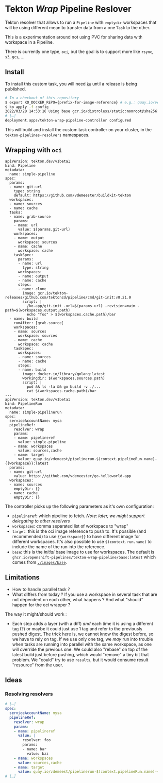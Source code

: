 # Tekton *Wrap* Pipeline Reslover

Tekton resolver that allows to run a `Pipeline` with `emptydir`
workspaces that will be using different mean to transfer data from a
one `Task` to the other.

This is a experimentation around not using PVC for sharing data with
workspace in a Pipeline.

There is currently one type, `oci`, but the goal is to support
more like `rsync`, `s3`, `gcs`, …

## Install

To install this custom task, you will need
[`ko`](https://github.com/google/ko) until a release is being
published.

```bash
# In a checkout of this repository
$ export KO_DOCKER_REPO={prefix-for-image-reference} # e.g.: quay.io/vdemeest
$ ko apply -f config
2022/03/28 14:53:16 Using base gcr.io/distroless/static:nonroot@sha256:2556293984c5738fc75208cce52cf0a4762c709cf38e4bf8def65a61992da0ad for github.com/openshift-pipelines/tekton-wrap-pipeline/cmd/controller
# […]
deployment.apps/tekton-wrap-pipeline-controller configured
```

This will build and install the custom task controller on your
cluster, in the `tekton-pipelines-resolvers` namespaces.

## Wrapping with `oci`

```
apiVersion: tekton.dev/v1beta1
kind: Pipeline
metadata:
  name: simple-pipeline
spec:
  params:
  - name: git-url
    type: string
    default: https://github.com/vdemeester/buildkit-tekton
  workspaces:
  - name: sources
  - name: cache
  tasks:
  - name: grab-source
    params:
    - name: url
      value: $(params.git-url)
    workspaces:
    - name: output
      workspace: sources
    - name: cache
      workspace: cache
    taskSpec:
      params:
      - name: url
        type: string
      workspaces:
      - name: output
      - name: cache
      steps:
      - name: clone
        image: gcr.io/tekton-releases/github.com/tektoncd/pipeline/cmd/git-init:v0.21.0
        script: |
          /ko-app/git-init -url=$(params.url) -revision=main -path=$(workspaces.output.path)
          echo "foo" > $(workspaces.cache.path)/bar
  - name: build
    runAfter: [grab-source]
    workspaces:
    - name: sources
      workspace: sources
    - name: cache
      workspace: cache
    taskSpec:
      workspaces:
      - name: sources
      - name: cache
      steps:
      - name: build
        image: docker.io/library/golang:latest
        workingdir: $(workspaces.sources.path)
        script: |
          pwd && ls -la && go build -v ./...
          cat $(workspaces.cache.path)/bar
---
apiVersion: tekton.dev/v1beta1
kind: PipelineRun
metadata:
  name: simple-pipelinerun
spec:
  serviceAccountName: mysa
  pipelineRef:
    resolver: wrap
    params:
    - name: pipelineref
      value: simple-pipeline
    - name: workspaces
      value: sources,cache
    - name: target
      value: quay.io/vdemeest/pipelinerun-$(context.pipelineRun.name)-{{workspace}}:latest
  params:
  - name: git-url
    value: https://github.com/vdemeester/go-helloworld-app
  workspaces:
  - name: sources
    emptyDir: {}
  - name: cache
    emptyDir: {}
```

The controller picks up the following parameters as it's own
configuration:
- `pipelineref`: which pipeline to fetch. *Note: later, we might
  support delegating to other resolvers*
- `workspaces`: comma separated list of workspace to "wrap"
- `target`: this is the oci image reference to push to. It's possible
  (and recommended) to use `{{workspace}}` to have different image for
  different workspaces. It's also possible to use
  `$(context.run.name)` to include the name of the run into the
  reference.
- `base`: this is the *initial* base image to use for
  workspaces. The default is
  `ghcr.io/openshift-pipelines/tekton-wrap-pipeline/base:latest` which comes from
  [`./images/base`](./images/base).

## Limitations

- How to handle parallel task ?
- What differs from today ?
  If you use a workspace in several task that are not dependent on
  each other, what happens ? And what "should" happen for the oci
  wrapper ?

The way it might/should work :
- Each step adds a layer (with a diff) *and* each time it is using a
  different tag (?) or maybe it could just use 1 tag and refer to the
  previously pushed digest.
  The trick here is, we cannot know the digest before, so we have to
  rely on tag. If we use only one tag, we *may* run into trouble when
  tasks are running into parallel with the same workspace, as one will
  override the previous one. We could also "rebase" on top of the
  latest build just before pushing, which would "remove" a tiny bit
  that problem. We "could" try to use `results`, but it would consume
  result "resource" from the user.

## Ideas

### Resolving resolvers

```yaml
# […]
spec:
  serviceAccountName: mysa
  pipelineRef:
    resolver: wrap
    params:
    - name: pipelineref
      value: |
        resolver: foo
        params:
        - name: bar
          value: baz
    - name: workspaces
      value: sources,cache
    - name: target
      value: quay.io/vdemeest/pipelinerun-$(context.pipelineRun.name)-{{workspace}}:latest
# […]
```
